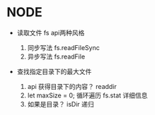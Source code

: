# NODE

- 读取文件  fs api两种风格
    1. 同步写法  fs.readFileSync
    2. 异步写法  fs.readFile

- 查找指定目录下的最大文件
    1. api 获得目录下的内容？ readdir
    2. let maxSize = 0; 循环遍历   fs.stat  详细信息
    3. 如果是目录？ isDir 递归 